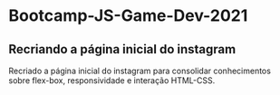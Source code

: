 # Bootcamp-JS-Game-Dev-2021

## Recriando a página inicial do instagram

Recriado a página inicial do instagram para consolidar conhecimentos sobre flex-box, responsividade e interação HTML-CSS.
